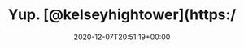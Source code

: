 ---
retweeted: false
source: <a href="http://twitter.com/#!/download/ipad" rel="nofollow">Twitter for iPad</a>
entities:
  hashtags: []
  symbols: []
  user_mentions:
  - name: Kelsey Hightower
    screen_name: kelseyhightower
    indices:
    - '5'
    - '21'
    id_str: '159822053'
    id: '159822053'
  urls:
  - url: https://t.co/nG0BWwNSyN
    expanded_url: https://futurism.com/too-many-monoliths
    display_url: futurism.com/too-many-monol…
    indices:
    - '34'
    - '57'
  - url: https://t.co/Fpd4ZxukCl
    expanded_url: https://twitter.com/kelseyhightower/status/940259898331238402
    display_url: twitter.com/kelseyhightowe…
    indices:
    - '58'
    - '81'
display_text_range:
- '0'
- '81'
favorite_count: '3'
id_str: '1336050678771355648'
truncated: false
retweet_count: '0'
id: '1336050678771355648'
possibly_sensitive: false
created_at: Mon Dec 07 20:51:19 +0000 2020
favorited: false
full_text: 'Yup. [@kelseyhightower](https://twitter.com/kelseyhightower) called it:'
lang: en
quote_url: https://twitter.com/kelseyhightower/status/940259898331238402
tags:
- pesos:twitter
date: '2020-12-07T20:51:19+00:00'
src: https://twitter.com/bascht/status/1336050678771355648
original_url: https://twitter.com/bascht/status/1336050678771355648
type: twitter_tweet
text: 'Yup. [@kelseyhightower](https://twitter.com/kelseyhightower) called it:'
title: Yup. [@kelseyhightower](https:/

---
